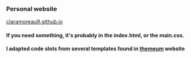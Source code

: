 ### Personal website 
[claramoreau9.github.io](https://claramoreau9.github.io/)

#### If you need something, it's probably in the index.html, or the main.css.
#### I adapted code slots from several templates found in [themeum](https://www.themeum.com/) website
